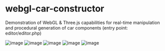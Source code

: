 # webgl-car-constructor
 
Demonstration of WebGL & Three.js capabilities for real-time manipulation and procedural generation of car components
(entry point: editor/editor.php)

![image](https://user-images.githubusercontent.com/26843439/161077793-dcb92397-f2bf-438e-aca9-a5f62ac6cb77.png)
![image](https://user-images.githubusercontent.com/26843439/161077845-41501454-cc49-4793-8fdf-63fcd0b37511.png)
![image](https://user-images.githubusercontent.com/26843439/161078008-01961c4f-20c7-4aa9-9642-580c787c76db.png)
![image](https://user-images.githubusercontent.com/26843439/161078237-8759e12a-4af5-4182-8a9f-eda6f8fef9f6.png)
![image](https://user-images.githubusercontent.com/26843439/161078581-c962b9b2-4ee9-476b-a061-111c7bbfb5a4.png)
